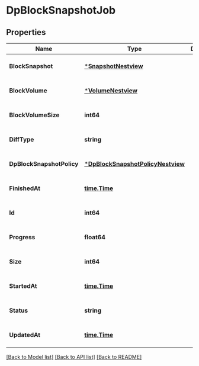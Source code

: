 # DpBlockSnapshotJob

## Properties
Name | Type | Description | Notes
------------ | ------------- | ------------- | -------------
**BlockSnapshot** | [***SnapshotNestview**](Snapshot_Nestview.md) |  | [optional] [default to null]
**BlockVolume** | [***VolumeNestview**](Volume_Nestview.md) |  | [optional] [default to null]
**BlockVolumeSize** | **int64** |  | [optional] [default to null]
**DiffType** | **string** |  | [optional] [default to null]
**DpBlockSnapshotPolicy** | [***DpBlockSnapshotPolicyNestview**](DpBlockSnapshotPolicy_Nestview.md) |  | [optional] [default to null]
**FinishedAt** | [**time.Time**](time.Time.md) |  | [optional] [default to null]
**Id** | **int64** |  | [optional] [default to null]
**Progress** | **float64** |  | [optional] [default to null]
**Size** | **int64** |  | [optional] [default to null]
**StartedAt** | [**time.Time**](time.Time.md) |  | [optional] [default to null]
**Status** | **string** |  | [optional] [default to null]
**UpdatedAt** | [**time.Time**](time.Time.md) |  | [optional] [default to null]

[[Back to Model list]](../README.md#documentation-for-models) [[Back to API list]](../README.md#documentation-for-api-endpoints) [[Back to README]](../README.md)


